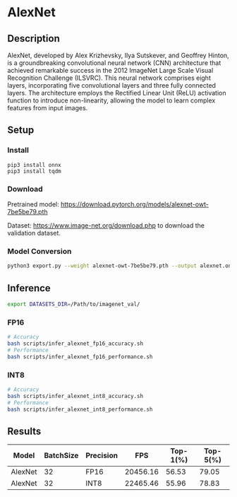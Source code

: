 # AlexNet

## Description

AlexNet, developed by Alex Krizhevsky, Ilya Sutskever, and Geoffrey Hinton, is a groundbreaking convolutional neural network (CNN) architecture that achieved remarkable success in the 2012 ImageNet Large Scale Visual Recognition Challenge (ILSVRC). This neural network comprises eight layers, incorporating five convolutional layers and three fully connected layers. The architecture employs the Rectified Linear Unit (ReLU) activation function to introduce non-linearity, allowing the model to learn complex features from input images.

## Setup

### Install
```
pip3 install onnx
pip3 install tqdm
```

### Download

Pretrained model: <https://download.pytorch.org/models/alexnet-owt-7be5be79.pth>

Dataset: <https://www.image-net.org/download.php> to download the validation dataset.

### Model Conversion
```bash
python3 export.py --weight alexnet-owt-7be5be79.pth --output alexnet.onnx
```

## Inference
```bash
export DATASETS_DIR=/Path/to/imagenet_val/
```
### FP16

```bash
# Accuracy
bash scripts/infer_alexnet_fp16_accuracy.sh
# Performance
bash scripts/infer_alexnet_fp16_performance.sh
```

### INT8
```bash
# Accuracy
bash scripts/infer_alexnet_int8_accuracy.sh
# Performance
bash scripts/infer_alexnet_int8_performance.sh
```

## Results

Model   |BatchSize  |Precision |FPS       |Top-1(%) |Top-5(%)
--------|-----------|----------|----------|---------|--------
AlexNet |    32     |   FP16   | 20456.16 |  56.53  | 79.05
AlexNet |    32     |   INT8   | 22465.46 |  55.96  | 78.83
